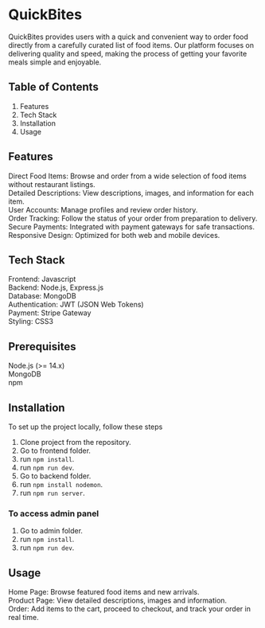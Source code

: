 # QuickBites

QuickBites provides users with a quick and convenient way to order food directly from a carefully curated list of food items. Our platform focuses on delivering quality and speed, making the process of getting your favorite meals simple and enjoyable.  

## Table of Contents
1. Features  
2. Tech Stack  
3. Installation  
4. Usage  

## Features
Direct Food Items: Browse and order from a wide selection of food items without restaurant listings.  
Detailed Descriptions: View descriptions, images, and information for each item.  
User Accounts: Manage profiles and review order history.  
Order Tracking: Follow the status of your order from preparation to delivery.  
Secure Payments: Integrated with payment gateways for safe transactions.  
Responsive Design: Optimized for both web and mobile devices.  

## Tech Stack 
Frontend: Javascript  
Backend: Node.js, Express.js  
Database: MongoDB  
Authentication: JWT (JSON Web Tokens)  
Payment: Stripe Gateway  
Styling: CSS3  

## Prerequisites
Node.js (>= 14.x)  
MongoDB  
npm  

## Installation 
To set up the project locally, follow these steps
1. Clone project from the repository.
2. Go to frontend folder.
3. run `npm install`.
4. run `npm run dev`.
5. Go to backend folder. 
6. run `npm install nodemon`.
7. run `npm run server`.

### To access admin panel
1. Go to admin folder.
2. run `npm install`.
3. run `npm run dev`.

## Usage 
Home Page: Browse featured food items and new arrivals.  
Product Page: View detailed descriptions, images and information.  
Order: Add items to the cart, proceed to checkout, and track your order in real time.  